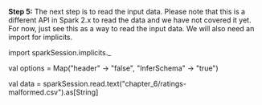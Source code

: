 
**Step 5:** The next step is to read the input data. Please note that this is a different API in Spark 2.x to read the data and we have not covered it yet. For now, just see this as a way to read the input data. We will also need an import for implicits.

import sparkSession.implicits._

val options = Map("header" -> "false", "InferSchema" -> "true")

val data = sparkSession.read.text("chapter_6/ratings-malformed.csv").as[String]

